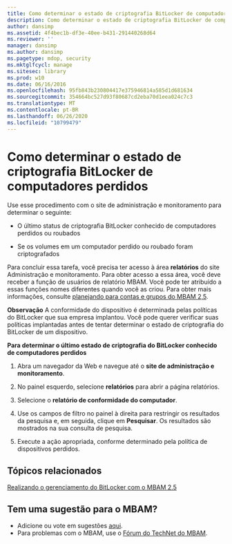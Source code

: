 ```yaml
---
title: Como determinar o estado de criptografia BitLocker de computadores perdidos
description: Como determinar o estado de criptografia BitLocker de computadores perdidos
author: dansimp
ms.assetid: 4f4bec1b-df3e-40ee-b431-291440268d64
ms.reviewer: ''
manager: dansimp
ms.author: dansimp
ms.pagetype: mdop, security
ms.mktglfcycl: manage
ms.sitesec: library
ms.prod: w10
ms.date: 06/16/2016
ms.openlocfilehash: 95fb843b230804417e375946814a585d1d681634
ms.sourcegitcommit: 354664bc527d93f80687cd2eba70d1eea024c7c3
ms.translationtype: MT
ms.contentlocale: pt-BR
ms.lasthandoff: 06/26/2020
ms.locfileid: "10799479"
---
```

# Como determinar o estado de criptografia BitLocker de computadores perdidos


Use esse procedimento com o site de administração e monitoramento para determinar o seguinte:

-   O último status de criptografia BitLocker conhecido de computadores perdidos ou roubados

-   Se os volumes em um computador perdido ou roubado foram criptografados

Para concluir essa tarefa, você precisa ter acesso à área **relatórios** do site Administração e monitoramento. Para obter acesso a essa área, você deve receber a função de usuários de relatório MBAM. Você pode ter atribuído a essas funções nomes diferentes quando você as criou. Para obter mais informações, consulte [planejando para contas e grupos do MBAM 2,5](planning-for-mbam-25-groups-and-accounts.md#bkmk-helpdesk-roles).

**Observação**  A conformidade do dispositivo é determinada pelas políticas do BitLocker que sua empresa implantou. Você pode querer verificar suas políticas implantadas antes de tentar determinar o estado de criptografia do BitLocker de um dispositivo.

 

**Para determinar o último estado de criptografia do BitLocker conhecido de computadores perdidos**

1.  Abra um navegador da Web e navegue até o **site de administração e monitoramento**.

2.  No painel esquerdo, selecione **relatórios** para abrir a página relatórios.

3.  Selecione o **relatório de conformidade do computador**.

4.  Use os campos de filtro no painel à direita para restringir os resultados da pesquisa e, em seguida, clique em **Pesquisar**. Os resultados são mostrados na sua consulta de pesquisa.

5.  Execute a ação apropriada, conforme determinado pela política de dispositivos perdidos.



## Tópicos relacionados


[Realizando o gerenciamento do BitLocker com o MBAM 2.5](performing-bitlocker-management-with-mbam-25.md)

 
## Tem uma sugestão para o MBAM?
- Adicione ou vote em sugestões [aqui](http://mbam.uservoice.com/forums/268571-microsoft-bitlocker-administration-and-monitoring). 
- Para problemas com o MBAM, use o [Fórum do TechNet do MBAM](https://social.technet.microsoft.com/Forums/home?forum=mdopmbam).
 





